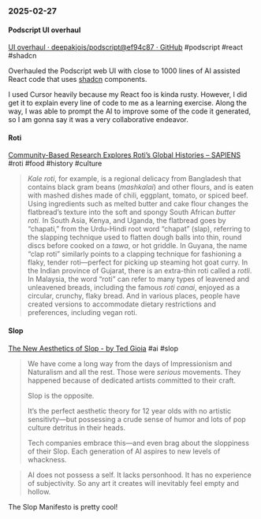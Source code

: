 ### 2025-02-27
#### Podscript UI overhaul
[UI overhaul · deepakjois/podscript@ef94c87 · GitHub](https://github.com/deepakjois/podscript/commit/ef94c87b5f95a48dd94184a9a2b932786dec5225) #podscript #react #shadcn

Overhauled the Podscript web UI with close to 1000 lines of AI assisted React code that uses [shadcn](https://ui.shadcn.com/) components.

I used Cursor heavily because my React foo is kinda rusty. However, I did get it to explain every line of code to me as a learning exercise. Along the way, I was able to prompt the AI to improve some of the code it generated, so I am gonna say it was a very collaborative endeavor.

#### Roti
[Community-Based Research Explores Roti’s Global Histories – SAPIENS](https://www.sapiens.org/culture/roti-collective-gender-histories-community/) #roti #food #history #culture

> _Kale roti_, for example, is a regional delicacy from Bangladesh that contains black gram beans (_mashkalai_) and other flours, and is eaten with mashed dishes made of chili, eggplant, tomato, or spiced beef. Using ingredients such as melted butter and cake flour changes the flatbread’s texture into the soft and spongy South African _butter roti._ In South Asia, Kenya, and Uganda, the flatbread goes by “chapati,” from the Urdu-Hindi root word “chapat” (slap), referring to the slapping technique used to flatten dough balls into thin, round discs before cooked on a _tawa_, or hot griddle. In Guyana, the name “clap roti” similarly points to a clapping technique for fashioning a flaky, tender roti—perfect for picking up steaming hot goat curry. In the Indian province of Gujarat, there is an extra-thin roti called a _rotli_. In Malaysia, the word “roti” can refer to many types of leavened and unleavened breads, including the famous _roti canai_, enjoyed as a circular, crunchy, flaky bread. And in various places, people have created versions to accommodate dietary restrictions and preferences, including vegan roti.

#### Slop
[The New Aesthetics of Slop - by Ted Gioia](https://www.honest-broker.com/p/the-new-aesthetics-of-slop) #ai #slop

> We have come a long way from the days of Impressionism and Naturalism and all the rest. Those were _serious_ movements. They happened because of dedicated artists committed to their craft.
> 
> Slop is the opposite.
> 
> It’s the perfect aesthetic theory for 12 year olds with no artistic sensitivty—but possessing a crude sense of humor and lots of pop culture detritus in their heads.
> 
> Tech companies embrace this—and even brag about the sloppiness of their Slop. Each generation of AI aspires to new levels of whackness.


> AI does not possess a self. It lacks personhood. It has no experience of subjectivity. So any art it creates will inevitably feel empty and hollow.

The Slop Manifesto is pretty cool!